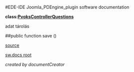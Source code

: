 #EDE-IDE Joomla_PDEngine_plugin
software documentation

**class:[PvoksControllerQuestions](../PvoksControllerQuestions.md)**



adat tárolás

##public function save () 


[source](../../../admin/controllers/questions.php)

[sw.docs root](../)

*created by documentCreator*

